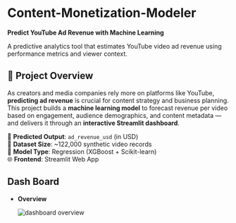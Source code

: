 # Content-Monetization-Modeler
**Predict YouTube Ad Revenue with Machine Learning**

A predictive analytics tool that estimates YouTube video ad revenue using performance metrics and viewer context.

## 🎯 Project Overview
As creators and media companies rely more on platforms like YouTube, **predicting ad revenue** is crucial for content strategy and business planning. This project builds a **machine learning model** to forecast revenue per video based on engagement, audience demographics, and content metadata — and delivers it through an **interactive Streamlit dashboard**.

🎯 **Predicted Output**: `ad_revenue_usd` (in USD)  
📁 **Dataset Size**: ~122,000 synthetic video records  
🔧 **Model Type**: Regression (XGBoost + Scikit-learn)  
🌐 **Frontend**: Streamlit Web App

## Dash Board  

- **Overview**

  ![dashboard overview]()  
